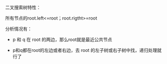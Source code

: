 二叉搜索树特性：

所有节点的root.left<=root；root.rigtht>=root

分析情况有：

* p 和 q 在 root 的两边，那么root就是最近公共节点

*  p和q都在root的左边或者右边，去 root 的左子树或右子树中找，递归处理就行了

